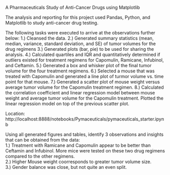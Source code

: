 A Pharmaceuticals Study of Anti-Cancer Drugs using Matplotlib

The analysis and reporting for this project used Pandas, Python, and Matplotlib to study anti-cancer drug testing. 

The following tasks were executed to arrive at the observations further below:
1.) Cleansed the data.
2.) Generated summary statistics (mean, median, variance, standard deviation, and SE) of tumor volumes for the drug regimens
3.) Generated plots (bar, pie) to be used for sharing the analysis.
4.) Calculated quartiles and IQR and quantitatively determined if outliers existed for treatment regimens for Capomulin, Ramicane, Infubinol, and Ceftamin.
5.) Generated a box and whisker plot of the final tumor volume for the four treatment regimens.
6.) Selected a mouse that was treated with Capomulin and generated a line plot of turmor volume vs. time point for that mouse.
7.) Generated a scatter plot of mouse weight versus average tumor volume for the Capomulin treatment regimen.
8.) Calculated the correlation coefficient and linear regression model between mouse weight and average tumor volume for the Capomulin treatment.  Plotted
the linear regression model on top of the previous scatter plot.
 
Location:
http://localhost:8888/notebooks/Pymaceuticals/pymaceuticals_starter.ipynb

Using all generated figures and tables, identify 3 observations and insights that can be obtained from the data:                                                                            
1.) Treatment with Ramicane and Capomulin appear to be better than Ceftamin and Infubinol. More mice were 
    tested on these two drug regimens compared to the other regimens.                                                       
2.) Higher Mouse weight coorresponds to greater tumor volume size.                                                
3.) Gender balance was close, but not quite an even split. 

